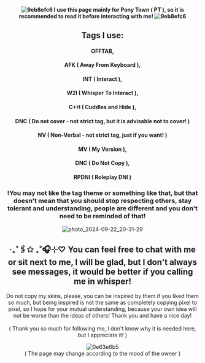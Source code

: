 <div align="center">

#### <br/>![9eb8efc6](https://github.com/user-attachments/assets/ab7a5ca3-4370-4f56-b5a3-7b77f973bde0) I use this page mainly for Pony Town ( PT ), so it is recommended to read it before interacting with me! ![9eb8efc6](https://github.com/user-attachments/assets/ab7a5ca3-4370-4f56-b5a3-7b77f973bde0)

## Tags I use: 
#### OFFTAB, 
#### AFK ( Away From Keyboard ),
#### INT ( Interact ),
#### W2I ( Whisper To Interact ), 
#### C+H ( Cuddles and Hide ),
#### DNC ( Do not cover - not strict tag, but it is advisable not to cover! )
#### NV ( Non-Verbal - not strict tag, just if you want! )
#### MV ( My Version ),
#### DNC ( Do Not Copy ),
#### RPDNI ( Roleplay DNI )

### !You may not like the tag theme or something like that, but that doesn't mean that you should stop respecting others, stay tolerant and understanding, people are different and you don't need to be reminded of that!

![photo_2024-09-22_20-31-29](https://github.com/user-attachments/assets/7ddb673f-7fa9-4422-b0c9-6d5f34b086bb)

## ‧₊˚🖇️✩ ₊˚🎧⊹♡ You can feel free to chat with me or sit next to me, I will be glad, but I don't always see messages, it would be better if you calling me in whisper!<br/>
Do not copy my skins, please, you can be inspired by them if you liked them so much, but being inspired is not the same as completely copying pixel to pixel, so I hope for your mutual understanding, because your own idea will not be worse than the ideas of others! Thank you and have a nice day!<br/>
<br/>( Thank you so much for following me, I don't know why it is needed here, but I appreciate it! )

![0e63e6b5](https://github.com/user-attachments/assets/0cd30074-1301-459d-b386-0943769ee7a9)
<br/>( The page may change according to the mood of the owner )
